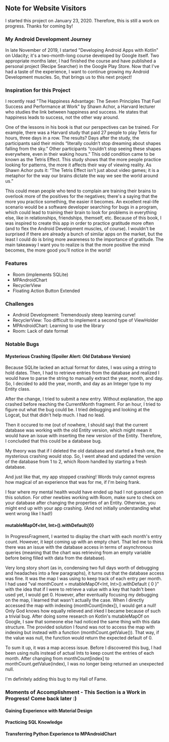 ## Note for Website Visitors

I started this project on January 23, 2020. Therefore, this is still a work on progress. Thanks for coming by!

### My Android Development Journey

In late November of 2019, I started "Developing Android Apps with Kotlin"⁠ on Udacity; it's a two-month-long course developed by Google itself. Two appropriate months later, I had finished the course and have published a personal project (Recipe Searcher) in the Google Play Store. Now that I've had a taste of the experience, I want to continue growing my Android Development muscles. So, that brings us to this next project!

### Inspiration for this Project

I recently read "The Happiness Advantage: The Seven Principles That Fuel Success and Performance at Work" by Shawn Achor, a Harvard lecturer who studies the link between happiness and success.  He states that happiness leads to success, not the other way around. 

One of the lessons in his book is that our perspectives can be trained. For example, there was a Harvard study that paid 27 people to play Tetris for hours, three days in a row. The results? Days after the study, the participants said their minds “literally couldn’t stop dreaming about shapes falling from the sky.” Other participants “couldn’t stop seeing these shapes everywhere, even in their waking hours.” This odd condition came to be known as the Tetris Effect. This study shows that the more people practice looking for patterns, the more it affects their way of viewing reality. As Shawn Achor puts it: “The Tetris Effect isn’t just about video games; it is a metaphor for the way our brains dictate the way we see the world around us.” 

This could mean people who tend to complain are training their brains to overlook more of the positives for the negatives; there's a saying that the more you practice something, the easier it becomes. An excellent real-life scenario would be a software developer searching for bugs in a program, which could lead to training their brain to look for problems in everything else, like in relationships, friendships, themself, etc. Because of this book, I was inspired to create this app in order to practice gratitude more often (and to flex the Android Development muscles, of course). I wouldn't be surprised if there are already a bunch of similar apps on the market, but the least I could do is bring more awareness to the importance of gratitude. The main takeaway I want you to realize is that the more positive the mind becomes, the more good you’ll notice in the world!

### Features
- Room (implements SQLite)
- MPAndroidChart
- RecyclerView
- Floating Action Button Extended

### Challenges
- Android Development: Tremendously steep learning curve!
- RecyclerView: Too difficult to implement a second type of ViewHolder
- MPAndroidChart: Learning to use the library
- Room: Lack of date format

### Notable Bugs

#### Mysterious Crashing (Spoiler Alert: Old Database Version)
Because SQLite lacked an actual format for dates, I was using a string to hold dates. Then, I had to retrieve entries from the database and realized I would have to parse the string to manually extract the year, month, and day. So, I decided to add the year, month, and day as an Integer type to my Entity class.

After the change, I tried to submit a new entry. Without explanation, the app crashed before reaching the CurrentMonth fragment. For an hour, I tried to figure out what the bug could be. I tried debugging and looking at the Logcat, but that didn't help much. I had no lead.

Then it occured to me (out of nowhere, I should say) that the current database was working with the old Entity version, which might mean it would have an issue with inserting the new version of the Entity. Therefore, I concluded that this could be a database bug. 

My theory was that if I deleted the old database and started a fresh one, the mysterious crashing would stop. So, I went ahead and updated the version of the database from 1 to 2, which Room handled by starting a fresh database.

And just like that, my app stopped crashing! Words truly cannot express how magical of an experience that was for me, if I'm being frank.

I fear where my mental health would have ended up had I not guessed upon this solution. For other newbies working with Room, make sure to check on your database after changing the properties of an Entity. Otherwise, you might end up with your app crashing. (And not initially understanding what went wrong like I had!)

#### mutableMapOf<Int, Int>().withDefault{0}
In ProgressFragment, I wanted to display the chart with each month's entry count. However, it kept coming up with an empty chart. That led me to think there was an issue with the database access in terms of asynchronous queries (meaning that the chart was retrieving from  an empty variable before being filled with data from the database). 

Very long story short (as in, condensing two full days worth of debugging and headaches into a few paragraphs), it turns out that the database access was fine. It was the map I was using to keep track of each entry per month. I had used "val monthCount = mutableMapOf<Int, Int>().withDefault { 0 }" with the idea that if I were to retrieve a value with a key that hadn't been used yet, I would get 0. However, after eventually focusing my debugging on the map, I learned that wasn't actually the case. When I directly accessed the map with indexing (monthCount[index]), I would get a null! Only God knows how equally relieved and irked I became because of such a trivial bug. After doing some research on Kotlin's mutableMapOf on Google, I saw that someone else had noticed the same thing with this data structure. The provided solution I found was not to access the map with indexing but instead with a function (monthCount.getValue()). That way, if the value was null, the function would return the expected default of 0. 

To sum it up, it was a map access issue. Before I discovered this bug, I had been using nulls instead of actual Ints to keep count the entries of each month. After changing from monthCount[index] to monthCount.getValue(index), I was no longer being returned an unexpected null.

I'm definitely adding this bug to my Hall of Fame.

### Moments of Accomplishment - This Section is a Work in Progress! Come back later :)

#### Gaining Experience with Material Design

#### Practicing SQL Knowledge

#### Transferring Python Experience to MPAndroidChart
